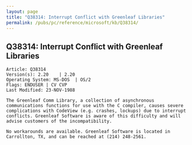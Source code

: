 ```yaml
---
layout: page
title: "Q38314: Interrupt Conflict with Greenleaf Libraries"
permalink: /pubs/pc/reference/microsoft/kb/Q38314/
---
```


## Q38314: Interrupt Conflict with Greenleaf Libraries

	Article: Q38314
	Version(s): 2.20    | 2.20
	Operating System: MS-DOS  | OS/2
	Flags: ENDUSER | CV CVP
	Last Modified: 23-NOV-1988
	
	The Greenleaf Comm Library, a collection of asynchronous
	communications functions for use with the C compiler, causes severe
	complications with CodeView (e.g. crashes, lockups) due to interrupt
	conflicts. Greenleaf Software is aware of this difficulty and will
	advise customers of the incompatibility.
	
	No workarounds are available. Greenleaf Software is located in
	Carrollton, TX, and can be reached at (214) 248-2561.
